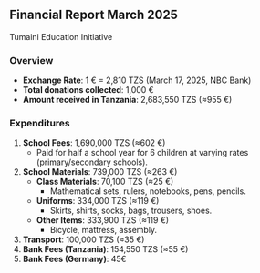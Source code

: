 
## Financial Report March 2025  
Tumaini Education Initiative

### Overview  
- **Exchange Rate**: 1 € = 2,810 TZS (March 17, 2025, NBC Bank)  
- **Total donations collected**: 1,000 €  
- **Amount received in Tanzania**: 2,683,550 TZS (≈955 €)  

### Expenditures  
1. **School Fees**: 1,690,000 TZS (≈602 €)  
   - Paid for half a school year for 6 children at varying rates (primary/secondary schools).  
2. **School Materials**: 739,000 TZS (≈263 €)  
   - **Class Materials**: 70,100 TZS (≈25 €)  
     - Mathematical sets, rulers, notebooks, pens, pencils.  
   - **Uniforms**: 334,000 TZS (≈119 €)  
     - Skirts, shirts, socks, bags, trousers, shoes.  
   - **Other Items**: 333,900 TZS (≈119 €)  
     - Bicycle, mattress, assembly.  
3. **Transport**: 100,000 TZS (≈35 €)  
4. **Bank Fees (Tanzania)**: 154,550 TZS (≈55 €)
5. **Bank Fees (Germany)**: 45€ 